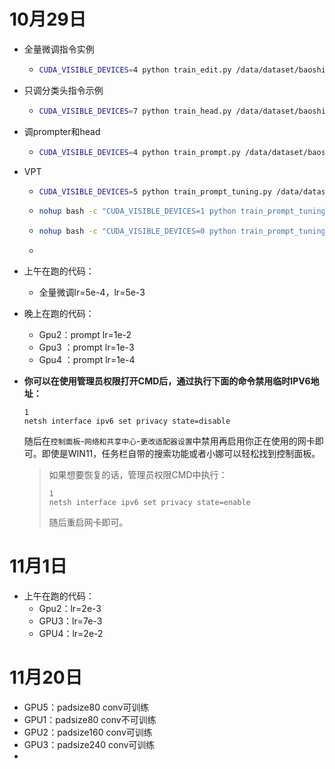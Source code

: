 # 10月29日

- 全量微调指令实例

  - ```bash
    CUDA_VISIBLE_DEVICES=4 python train_edit.py /data/dataset/baoshifeng/cifar100 --model vig_b_224_gelu --sched cosine --epochs 100 --opt adamw -j 8 --warmup-lr 1e-6 --mixup .8 --cutmix 1.0 --model-ema --model-ema-decay 0.999 --aa rand-m9-mstd0.5-inc1 --color-jitter 0.4 --warmup-epochs 20 --opt-eps 1e-8 --repeated-aug --remode pixel --reprob 0.25 --amp --lr 5e-3 --weight-decay .05 --drop 0 --drop-path .1 -b 128 --output /data/ckpt/baoshifeng/vig_pytorch/saved_models_lr_all --pretrained
    ```

- 只调分类头指令示例

  - ```bash
    CUDA_VISIBLE_DEVICES=7 python train_head.py /data/dataset/baoshifeng/cifar100 --model vig_b_224_gelu --sched cosine --epochs 100 --opt adamw -j 8 --warmup-lr 1e-6 --mixup .8 --cutmix 1.0 --model-ema --model-ema-decay 0.999 --aa rand-m9-mstd0.5-inc1 --color-jitter 0.4 --warmup-epochs 20 --opt-eps 1e-8 --repeated-aug --remode pixel --reprob 0.25 --amp --lr 5e-4 --weight-decay .05 --drop 0 --drop-path .1 -b 128 --output /data/ckpt/baoshifeng/vig_pytorch/saved_models_lr_head --pretrained
    ```

- 调prompter和head

  - ``` bash
    CUDA_VISIBLE_DEVICES=4 python train_prompt.py /data/dataset/baoshifeng/cifar100 --model vig_b_224_gelu_vp --sched cosine --epochs 100 --opt adamw -j 8 --warmup-lr 1e-6 --mixup .8 --cutmix 1.0 --model-ema --model-ema-decay 0.999 --aa rand-m9-mstd0.5-inc1 --color-jitter 0.4 --warmup-epochs 20 --opt-eps 1e-8 --repeated-aug --remode pixel --reprob 0.25 --amp --lr 2e-2 --weight-decay .05 --drop 0 --drop-path .1 -b 128 --output /data/ckpt/baoshifeng/vig_pytorch/saved_models_prompt --pretrained
    ```

- VPT

  - ```bash
    CUDA_VISIBLE_DEVICES=5 python train_prompt_tuning.py /data/dataset/baoshifeng/cifar100 --model vig_b_224_gelu_vpt --sched cosine --epochs 100 --opt adamw -j 8 --warmup-lr 1e-6 --mixup .8 --cutmix 1.0 --model-ema --model-ema-decay 0.999 --aa rand-m9-mstd0.5-inc1 --color-jitter 0.4 --warmup-epochs 20 --opt-eps 1e-8 --repeated-aug --remode pixel --reprob 0.25 --amp --lr 1e-3 --weight-decay .05 --drop 0 --drop-path .1 -b 128 --output /data/ckpt/baoshifeng/vig_pytorch/saved_models_prompt --pretrained
    ```

  - ```bash
    nohup bash -c "CUDA_VISIBLE_DEVICES=1 python train_prompt_tuning.py /data/dataset/baoshifeng/cifar100 --model vig_b_224_gelu_vpt --sched cosine --epochs 100 --opt adamw -j 8 --warmup-lr 1e-6 --mixup .8 --cutmix 1.0 --model-ema --model-ema-decay 0.999 --aa rand-m9-mstd0.5-inc1 --color-jitter 0.4 --warmup-epochs 20 --opt-eps 1e-8 --repeated-aug --remode pixel --reprob 0.25 --amp --lr 1e-3 --weight-decay .05 --drop 0 --drop-path .1 -b 128 --output /data/ckpt/baoshifeng/vig_pytorch/saved_models_prompt --pretrained" > train_sz80_noConv.log 2>&1 &
    ```

  - ```bash
    nohup bash -c "CUDA_VISIBLE_DEVICES=0 python train_prompt_tuning.py  --model vig_b_224_gelu_vpt --sched cosine --epochs 100 --opt adamw -j 8 --warmup-lr 1e-6 --mixup .8 --cutmix 1.0 --model-ema --model-ema-decay 0.999 --aa rand-m9-mstd0.5-inc1 --color-jitter 0.4 --warmup-epochs 20 --opt-eps 1e-8 --repeated-aug --remode pixel --reprob 0.25 --amp --lr 1e-3 --weight-decay .05 --drop 0 --drop-path .1 -b 128 --output /data/ckpt/baoshifeng/vig_pytorch/saved_models_prompt --pretrained" > train_sz80_noConv.log 2>&1 &
    ```

  - 

- 上午在跑的代码：
  - 全量微调lr=5e-4，lr=5e-3

- 晚上在跑的代码：

  - Gpu2：prompt lr=1e-2
  - Gpu3 ：prompt lr=1e-3
  - Gpu4 ：prompt lr=1e-4

- **你可以在使用管理员权限打开CMD后，通过执行下面的命令禁用临时IPV6地址：**

  ```
  1
  netsh interface ipv6 set privacy state=disable
  ```

  随后在`控制面板`-`网络和共享中心`-`更改适配器设置`中禁用再启用你正在使用的网卡即可。即使是WIN11，任务栏自带的搜索功能或者小娜可以轻松找到控制面板。

  > 如果想要恢复的话，管理员权限CMD中执行：
  >
  > ```
  > 1
  > netsh interface ipv6 set privacy state=enable
  > ```
  >
  > 随后重启网卡即可。



# 11月1日

- 上午在跑的代码：
  - Gpu2：lr=2e-3
  - GPU3：lr=7e-3
  - GPU4：lr=2e-2

# 11月20日

- GPU5：padsize80 conv可训练
- GPU1：padsize80 conv不可训练
- GPU2：padsize160 conv可训练
- GPU3：padsize240 conv可训练
- 
